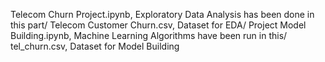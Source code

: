 Telecom Churn Project.ipynb, Exploratory Data Analysis has been done in this part/
Telecom Customer Churn.csv, Dataset for EDA/
Project Model Building.ipynb, Machine Learning Algorithms have been run in this/
tel_churn.csv, Dataset for Model Building
